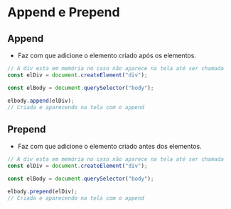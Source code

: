 # Append e Prepend

## Append

- Faz com que adicione o elemento criado após os elementos.

```js
// A div esta em memória no caso não aparece na tela até ser chamada
const elDiv = document.createElement("div");

const elBody = document.querySelector("body");

elbody.append(elDiv);
// Criada e aparecendo na tela com o append
```

## Prepend

- Faz com que adicione o elemento criado antes dos elementos.

```js
// A div esta em memória no caso não aparece na tela até ser chamada
const elDiv = document.createElement("div");

const elBody = document.querySelector("body");

elbody.prepend(elDiv);
// Criada e aparecendo na tela com o append
```
